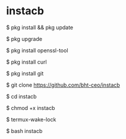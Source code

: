 # instacb

$ pkg install && pkg update

$ pkg upgrade

$ pkg install openssl-tool

$ pkg install curl

$ pkg install git

$ git clone https://github.com/bht-ceo/instacb

$ cd instacb

$ chmod +x instacb

$ termux-wake-lock

$ bash instacb
